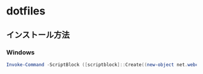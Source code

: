 # dotfiles

## インストール方法

### Windows

```powershell
Invoke-Command -ScriptBlock ([scriptblock]::Create((new-object net.webclient).downloadstring("https://raw.github.com/njfa/dotfiles/main/bin/setup.ps1"))) -ArgumentList "init"
```
